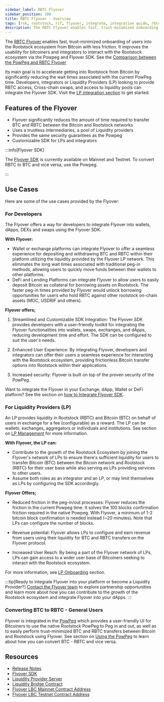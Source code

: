 ```yaml
---
sidebar_label: RBTC Flyover
sidebar_position: 100
title: RBTC Flyover - Overview
tags: [rsk, rootstock, rif, flyover, integrate, integration guide, rbtc, powpeg]
description: The RBTC Flyover enables fast, trust-minimized onboarding of users into the Rootstock ecosystem from Bitcoin with less friction. It improves the usability for bitcoiners and integrators to interact with the Rootstock ecosystem via the Powpeg and Flyover SDK.  
---
```


The [RBTC Flyover](https://github.com/rsksmart/unified-bridges-sdk/tree/main/packages/flyover-sdk) enables fast, trust-minimized onboarding of users into the Rootstock ecosystem from Bitcoin with less friction. It improves the usability for bitcoiners and integrators to interact with the Rootstock ecosystem via the Powpeg and Flyover SDK. See the [Comparison between the PowPeg and RBTC Flyover](/developers/integrate/flyover/powpeg-vs-flyover/)

Its main goal is to accelerate getting into Rootstock from Bitcoin by significantly reducing the wait times associated with the current PowPeg time. Developers, integrators or Liquidity Providers (LP) looking to provide RBTC access, Cross-chain swaps, and access to liquidity pools can integrate the Flyover SDK. Visit the [ LP integration section](/developers/integrate/flyover/LP/) to get started.

## Features of the Flyover
* Flyover significantly reduces the amount of time required to transfer BTC and RBTC between the Bitcoin and Rootstock networks
* Uses a trustless intermediaries, a pool of Liquidity providers
* Provides the same security guarantees as the Powpeg
* Customizable SDK for LPs and integrators 

:::info[Flyover SDK]

The [Flyover SDK](https://github.com/rsksmart/unified-bridges-sdk/tree/main/packages/flyover-sdk) is currently available on Mainnet and Testnet. 
To convert RBTC to BTC and vice versa, use the Powpeg.

:::

## Use Cases

Here are some of the use cases provided by the Flyover:

### For Developers

The Flyover offers a way for developers to integrate Flyover into wallets, dApps, DEXs and swaps using the Flyover SDK. 

**With Flyover:**
* Wallet or exchange platforms can integrate Flyover to offer a seamless experience for depositing and withdrawing BTC and RBTC within their platform utilizing the liquidity provided by the Flyover LP network. This eliminates the long wait times associated with traditional peg-in methods, allowing users to quickly move funds between their wallets to other platforms.
* DeFi and Lending Platforms can integrate Flyover to allow users to easily deposit Bitcoin as collateral for borrowing assets on Rootstock. The faster peg-in times provided by Flyover would unlock borrowing opportunities for users who hold RBTC against other rootstock on-chain assets (MOC, USDRIF and others).

**Flyover offers;**

1. Streamlined and Customizable SDK Integration: The Flyover SDK provides developers with a user-friendly toolkit for integrating the Flyover functionalities into wallets, swaps, exchanges, and dApps, reducing development time and effort. The SDK can be configured to suit the user's needs.

2. Enhanced User Experience: By integrating Flyover, developers and integrators can offer their users a seamless experience for interacting with the Rootstock ecosystem, providing frictionless Bitcoin transfer options into Rootstock within their applications.

3. Increased security: Flyover is built on top of the proven security of the PowPeg.

Want to integrate the Flyover in your Exchange, dApp, Wallet or DeFi platform? See the section on [how to Integrate Flyover SDK](/developers/integrate/flyover/sdk/).


### For Liquidity Providers (LP)
An LP provides liquidity in Rootstock (RBTC) and Bitcoin (BTC) on behalf of users in exchange for a fee (configurable) as a reward. The LP can be wallets, exchanges, aggregators or individuals and institutions. See section on [LP Management](/developers/integrate/flyover/LP/management/) for more information.

**With Flyover, the LP can:** 
* Contribute to the growth of the Rootstock Ecosystem by joining the Flyover's network of LPs to ensure there's sufficient liquidity for users to transfer Bitcoin (BTC) between the Bitcoin network and Rootstock (RBTC) for their user base while also serving as LPs providing services to other users.
* Assume both roles as an integrator and an LP, or may limit themselves as LPs by configuring the SDK accordingly.

**Flyover Offers;**
* Reduced friction in the peg-in/out processes: Flyover reduces the friction in the current Powpeg time. It solves the 100 blocks confirmation friction required in the native Powpeg.  With Flyover, a minimum of 1-2 bitcoin block confirmation is needed instead (~20 minutes). Note that LPs can configure the number of blocks.

* Revenue potential: Flyover allows LPs to configure and earn revenue from users using their liquidity for BTC and RBTC transfers on the Flyover protocol. 

* Increased User Reach: By being a part of the Flyover network of LPs, LPs can gain access to a wider user base of Bitcoiners seeking to interact with the Rootstock ecosystem.

For more information, see [LP Onboarding](/developers/integrate/flyover/LP/) section.

:::tip[Ready to integrate Flyover into your platform or become a Liquidity Provider?]
[Contact the Flyover team](https://rootstock.io/contact/) to explore partnership opportunities and learn more about how you can contribute to the growth of the Rootstock ecosystem and integrate Flyover into your dApps.
:::

### Converting BTC to RBTC - General Users

Flyover is integrated in the [PowPeg](http://powpeg.rootstock.io) which provides a user-friendly UI for Bitcoiners to use the native Rootstock PowPeg to Peg in and out, as well as to easily perform trust-minimized BTC and RBTC transfers between Bitcoin and Rootstock using Flyover. See section on [Using the PowPeg](/developers/integrate/flyover/powpeg/) to learn about how you can convert BTC - RBTC and vice versa.


## Resources
- [Release Notes](https://github.com/rsksmart/unified-bridges-sdk/releases)
- [Flyover SDK](https://github.com/rsksmart/unified-bridges-sdk/tree/main/packages/flyover-sdk)
- [Liquidity Provider Server](https://github.com/rsksmart/liquidity-provider-server?tab=readme-ov-file)
- [Liquidity Bridge Contract](https://github.com/rsksmart/liquidity-bridge-contract)
- [Flyover LBC Mainnet Contract Address](https://explorer.rootstock.io/address/0xaa9caf1e3967600578727f975f283446a3da6612)
- [Flyover LBC Testnet Contract Address](https://explorer.testnet.rootstock.io/address/0xc2a630c053d12d63d32b025082f6ba268db18300)